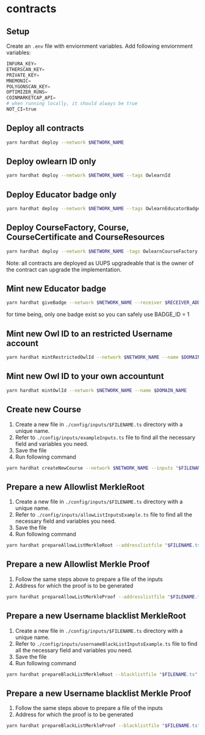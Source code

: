 # contracts

## Setup

Create an `.env` file with enviornment variables. Add following enviornment variables:

```python
INFURA_KEY=
ETHERSCAN_KEY=
PRIVATE_KEY=
MNEMONIC=
POLYGONSCAN_KEY=
OPTIMIZER_RUNS=
COINMARKETCAP_API=
# when running locally, it should always be true
NOT_CI=true
```

## Deploy all contracts

```sh
yarn hardhat deploy --network $NETWORK_NAME
```

## Deploy owlearn ID only

```sh
yarn hardhat deploy --network $NETWORK_NAME --tags OwlearnId
```

## Deploy Educator badge only

```sh
yarn hardhat deploy --network $NETWORK_NAME --tags OwlearnEducatorBadge
```

## Deploy CourseFactory, Course, CourseCertificate and CourseResources

```sh
yarn hardhat deploy --network $NETWORK_NAME -tags OwlearnCourseFactory
```

Note: all contracts are deployed as UUPS upgradeable that is the owner of the contract can upgrade the implementation.

## Mint new Educator badge

```sh
yarn hardhat giveBadge --network $NETWORK_NAME --receiver $RECEIVER_ADDRESS --badge $BADGE_ID
```

for time being, only one badge exist so you can safely use BADGE_ID = 1

## Mint new Owl ID to an restricted Username account

```sh
yarn hardhat mintRestrictedOwlId --network $NETWORK_NAME --name $DOMAIN_NAME --address $ADDRESS_TO_MINT
```

## Mint new Owl ID to your own accountunt

```sh
yarn hardhat mintOwlId --network $NETWORK_NAME --name $DOMAIN_NAME
```

## Create new Course

1. Create a new file in `./config/inputs/$FILENAME.ts` directory with a unique name.
2. Refer to `./config/inputs/exampleInputs.ts` file to find all the necessary field and variables you need.
3. Save the file
4. Run following command

```sh
yarn hardhat createNewCourse --network $NETWORK_NAME --inputs "$FILENAME.ts"
```

## Prepare a new Allowlist MerkleRoot

1. Create a new file in `./config/inputs/$FILENAME.ts` directory with a unique name.
2. Refer to `./config/inputs/allowListInputsExample.ts` file to find all the necessary field and variables you need.
3. Save the file
4. Run following command

```sh
yarn hardhat prepareAllowListMerkleRoot --addresslistfile "$FILENAME.ts"
```

## Prepare a new Allowlist Merkle Proof

1. Follow the same steps above to prepare a file of the inputs
2. Address for which the proof is to be generated

```sh
yarn hardhat prepareAllowListMerkleProof --addresslistfile "$FILENAME.ts" --address $ADDRESS
```

## Prepare a new Username blacklist MerkleRoot

1. Create a new file in `./config/inputs/$FILENAME.ts` directory with a unique name.
2. Refer to `./config/inputs/usernameBlackListInputsExample.ts` file to find all the necessary field and variables you need.
3. Save the file
4. Run following command

```sh
yarn hardhat prepareBlackListMerkleRoot --blacklistfile "$FILENAME.ts"
```

## Prepare a new Username blacklist Merkle Proof

1. Follow the same steps above to prepare a file of the inputs
2. Address for which the proof is to be generated

```sh
yarn hardhat prepareBlackListMerkleProof --blacklistfile "$FILENAME.ts" --address $ADDRESS
```
